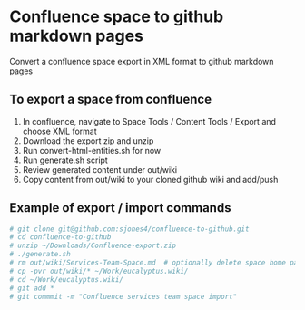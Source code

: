# Confluence space to github markdown pages
Convert a confluence space export in XML format to github markdown pages

## To export a space from confluence
1. In confluence, navigate to Space Tools / Content Tools / Export and choose XML format
2. Download the export zip and unzip
3. Run convert-html-entities.sh for now
4. Run generate.sh script
5. Review generated content under out/wiki
6. Copy content from out/wiki to your cloned github wiki and add/push

## Example of export / import commands
```bash
# git clone git@github.com:sjones4/confluence-to-github.git
# cd confluence-to-github
# unzip ~/Downloads/Confluence-export.zip
# ./generate.sh
# rm out/wiki/Services-Team-Space.md  # optionally delete space home page
# cp -pvr out/wiki/* ~/Work/eucalyptus.wiki/
# cd ~/Work/eucalyptus.wiki/
# git add *
# git commmit -m "Confluence services team space import"
```

